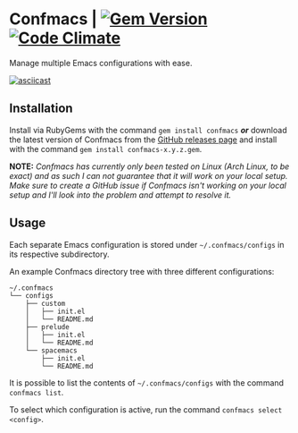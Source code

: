 # Confmacs | [![Gem Version](https://badge.fury.io/rb/bundler.svg)](http://badge.fury.io/rb/bundler) [![Code Climate](https://codeclimate.com/github/SShrike/confmacs/badges/gpa.svg)](https://codeclimate.com/github/SShrike/confmacs)
Manage multiple Emacs configurations with ease.

[![asciicast](https://asciinema.org/a/23286.png)](https://asciinema.org/a/23286)

## Installation
Install via RubyGems with the command `gem install confmacs` _**or**_ download
the latest version of Confmacs from the
[GitHub releases page](https://github.com/SShrike/confmacs/releases) and install
with the command `gem install confmacs-x.y.z.gem`.

**NOTE:** *Confmacs has currently only been tested on Linux (Arch Linux, to be
  exact) and as such I can not guarantee that it will work on your local setup.
  Make sure to create a GitHub issue if Confmacs isn't working on your local
  setup and I'll look into the problem and attempt to resolve it.*

## Usage
Each separate Emacs configuration is stored under `~/.confmacs/configs` in
its respective subdirectory.

An example Confmacs directory tree with three different configurations:
```
~/.confmacs
└── configs
    ├── custom
    │   ├── init.el
    │   └── README.md
    ├── prelude
    │   ├── init.el
    │   └── README.md
    └── spacemacs
        ├── init.el
        └── README.md
```

It is possible to list the contents of `~/.confmacs/configs` with the command
`confmacs list`.

To select which configuration is active, run the command
`confmacs select <config>`.
